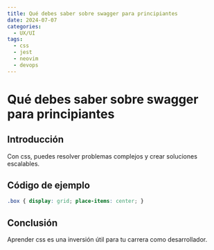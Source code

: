 ```yaml
---
title: Qué debes saber sobre swagger para principiantes
date: 2024-07-07
categories:
  - UX/UI
tags:
  - css
  - jest
  - neovim
  - devops
---
```


# Qué debes saber sobre swagger para principiantes

## Introducción

Con css, puedes resolver problemas complejos y crear soluciones escalables.

## Código de ejemplo

```css
.box { display: grid; place-items: center; }
```

## Conclusión

Aprender css es una inversión útil para tu carrera como desarrollador.